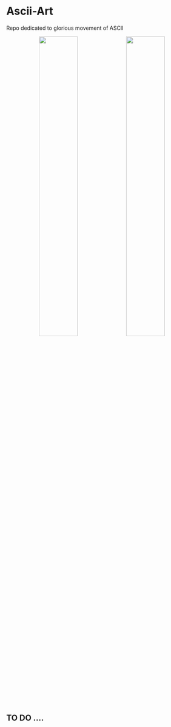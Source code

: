 
# Ascii-Art
Repo dedicated to glorious movement of ASCII

<p align="center">
  <img src="https://github.com/Meg4Byte/Ascii-Art/assets/121357383/2ce77570-18e4-43a8-9767-a8095b438849" width="45%" />
  <img src="https://github.com/Meg4Byte/Ascii-Art/assets/121357383/2ce77570-18e4-43a8-9767-a8095b438849" width="45%" />
</p>

## TO DO ....


